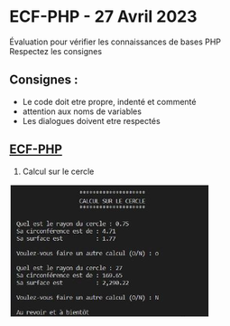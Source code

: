 # ECF-PHP - 27 Avril 2023
Évaluation pour vérifier les connaissances de bases PHP  
Respectez les consignes  
## Consignes :  
* Le code doit etre propre, indenté et commenté
* attention aux noms de variables
* Les dialogues doivent etre respectés  

## [ECF-PHP](./profile/Doc/ECF-PHP.pdf)&nbsp;&nbsp;  

1. Calcul sur le cercle  

![CalculCercle](./profile/Doc/1.2.JPG)&nbsp;&nbsp;
